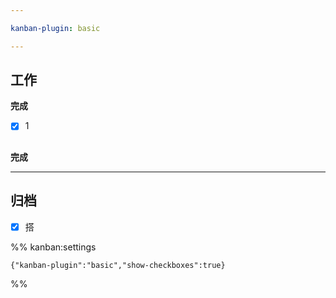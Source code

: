```yaml
---

kanban-plugin: basic

---
```


## 工作

**完成**
- [x] 1


## 



## 

**完成**


***

## 归档

- [x] 搭

%% kanban:settings
```
{"kanban-plugin":"basic","show-checkboxes":true}
```
%%
